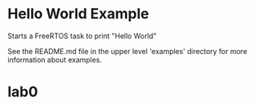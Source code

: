 
# Hello World Example

Starts a FreeRTOS task to print "Hello World"

See the README.md file in the upper level 'examples' directory for more information about examples.

# lab0

